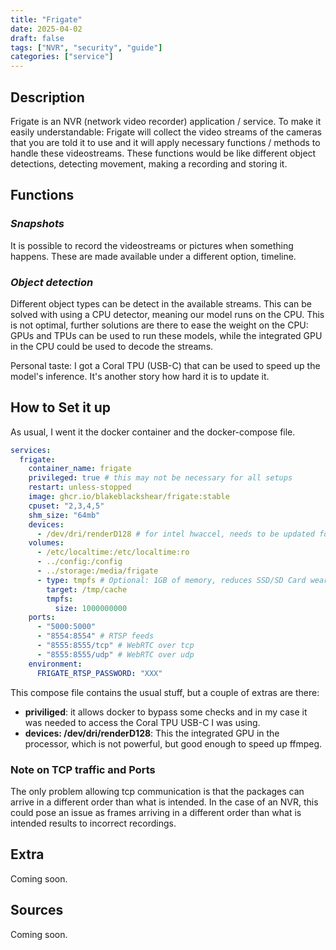 ```yaml
---
title: "Frigate"
date: 2025-04-02
draft: false
tags: ["NVR", "security", "guide"]
categories: ["service"]
---
```


## Description

Frigate is an NVR (network video recorder) application / service. To make it easily understandable: Frigate will collect the video streams of the cameras that you are told it to use and it will apply necessary functions / methods to handle these videostreams. These functions would be like different object detections, detecting movement, making a recording and storing it.

## Functions

### *Snapshots*
It is possible to record the videostreams or pictures when something happens. These are made available under a different option, timeline.

### *Object detection*
Different object types can be detect in the available streams. This can be solved with using a CPU detector, meaning our model runs on the CPU. This is not optimal, further solutions are there to ease the weight on the CPU: GPUs and TPUs can be used to run these models, while the integrated GPU in the CPU could be used to decode the streams.

Personal taste: I got a Coral TPU (USB-C) that can be used to speed up the model's inference. It's another story how hard it is to update it.

## How to Set it up
As usual, I went it the docker container and the docker-compose file.
```yaml
services:
  frigate:
    container_name: frigate
    privileged: true # this may not be necessary for all setups
    restart: unless-stopped
    image: ghcr.io/blakeblackshear/frigate:stable
    cpuset: "2,3,4,5"
    shm_size: "64mb"
    devices:
      - /dev/dri/renderD128 # for intel hwaccel, needs to be updated for your hardware
    volumes:
      - /etc/localtime:/etc/localtime:ro
      - ../config:/config
      - ../storage:/media/frigate
      - type: tmpfs # Optional: 1GB of memory, reduces SSD/SD Card wear
        target: /tmp/cache
        tmpfs:
          size: 1000000000
    ports:
      - "5000:5000"
      - "8554:8554" # RTSP feeds
      - "8555:8555/tcp" # WebRTC over tcp
      - "8555:8555/udp" # WebRTC over udp
    environment:
      FRIGATE_RTSP_PASSWORD: "XXX"
```
This compose file contains the usual stuff, but a couple of extras are there:
- **priviliged**: it allows docker to bypass some checks and in my case it was needed to access the Coral TPU USB-C I was using. 
- **devices: /dev/dri/renderD128**: This the integrated GPU in the processor, which is not powerful, but good enough to speed up ffmpeg.

### Note on TCP traffic and Ports
The only problem allowing tcp communication is that the packages can arrive in a different order than what is intended. In the case of an NVR, this could pose an issue as frames arriving in a different order than what is intended results to incorrect recordings.
## Extra

Coming soon.

## Sources

Coming soon.
